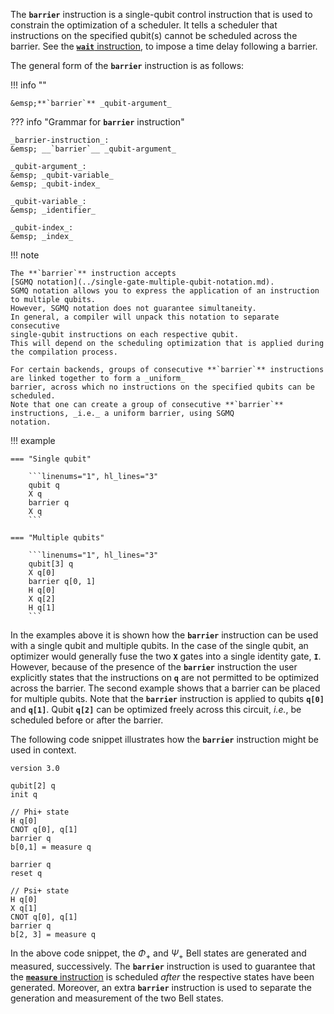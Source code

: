 The **`barrier`** instruction is a single-qubit control instruction
that is used to constrain the optimization of a scheduler.
It tells a scheduler that instructions on the specified qubit(s) cannot be scheduled across the barrier.
See the [**`wait`** instruction](wait_instruction.md), to impose a time delay following a barrier.

The general form of the **`barrier`** instruction is as follows:

!!! info ""

    &emsp;**`barrier`** _qubit-argument_

??? info "Grammar for **`barrier`** instruction"
    
    _barrier-instruction_:  
    &emsp; __`barrier`__ _qubit-argument_

    _qubit-argument_:  
    &emsp; _qubit-variable_  
    &emsp; _qubit-index_

    _qubit-variable_:  
    &emsp; _identifier_

    _qubit-index_:  
    &emsp; _index_

!!! note

    The **`barrier`** instruction accepts
    [SGMQ notation](../single-gate-multiple-qubit-notation.md).
    SGMQ notation allows you to express the application of an instruction to multiple qubits.
    However, SGMQ notation does not guarantee simultaneity.
    In general, a compiler will unpack this notation to separate consecutive
    single-qubit instructions on each respective qubit.
    This will depend on the scheduling optimization that is applied during the compilation process.

    For certain backends, groups of consecutive **`barrier`** instructions are linked together to form a _uniform_
    barrier, across which no instructions on the specified qubits can be scheduled.
    Note that one can create a group of consecutive **`barrier`** instructions, _i.e._ a uniform barrier, using SGMQ
    notation.

!!! example

    === "Single qubit"
    
        ```linenums="1", hl_lines="3"
        qubit q
        X q
        barrier q
        X q
        ```
    
    === "Multiple qubits"
    
        ```linenums="1", hl_lines="3"
        qubit[3] q
        X q[0]
        barrier q[0, 1]
        H q[0]
        X q[2]
        H q[1]
        ```

In the examples above it is shown how the **`barrier`** instruction can be used with a single qubit and multiple qubits.
In the case of the single qubit,
an optimizer would generally fuse the two **`X`** gates into a single identity gate, **`I`**.
However, because of the presence of the **`barrier`** instruction the user explicitly states that the instructions on
**`q`** are not permitted to be optimized across the barrier.
The second example shows that a barrier can be placed for multiple qubits.
Note that the **`barrier`** instruction is applied to qubits **`q[0]`** and **`q[1]`**.
Qubit **`q[2]`** can be optimized freely across this circuit, _i.e._, be scheduled before or after the barrier. 

The following code snippet illustrates how the **`barrier`** instruction might be used in context.

```linenums="1", hl_lines="9 12 19"
version 3.0

qubit[2] q
init q

// Phi+ state
H q[0]
CNOT q[0], q[1]
barrier q
b[0,1] = measure q

barrier q
reset q

// Psi+ state
H q[0]
X q[1]
CNOT q[0], q[1]
barrier q
b[2, 3] = measure q
```

In the above code snippet, the $\Phi_{+}$ and $\Psi_{+}$ Bell states are generated and measured, successively.
The **`barrier`** instruction is used to guarantee that the
[**`measure`** instruction](../non_unitary_instructions/measure_instruction.md) is scheduled _after_ the respective
states have been generated. 
Moreover, an extra **`barrier`** instruction is used to separate the generation and measurement of the two Bell states.
